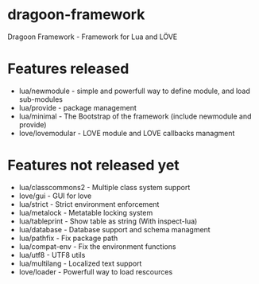 # dragoon-framework

Dragoon Framework - Framework for Lua and LÖVE


# Features released

* lua/newmodule - simple and powerfull way to define module, and load sub-modules
* lua/provide - package management
* lua/minimal - The Bootstrap of the framework (include newmodule and provide)
* love/lovemodular - LOVE module and LOVE callbacks managment

# Features not released yet

* lua/classcommons2 - Multiple class system support
* love/gui - GUI for love
* lua/strict - Strict environment enforcement
* lua/metalock - Metatable locking system
* lua/tableprint - Show table as string (With inspect-lua)
* lua/database - Database support and schema managment
* lua/pathfix - Fix package path
* lua/compat-env - Fix the environment functions
* lua/utf8 - UTF8 utils
* lua/multilang - Localized text support
* love/loader - Powerfull way to load rescources

